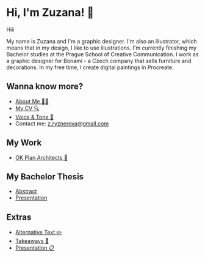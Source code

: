 # Hi, I'm Zuzana! 🌸

Hiii

My name is Zuzana and I'm a graphic designer. I'm also an illustrator, which means that in my design, I like to use illustrations.
I'm currently finishing my Bachelor studies at the Prague School of Creative Communication.
I work as a graphic designer for Bonami - a Czech company that sells furniture and decorations. 
In my free time, I create digital paintings in Procreate. 

## Wanna know more?

- [About Me 🙋‍♀️](02-first-impression/index.md)
- [My CV 🔍](04-experience/index.md)
- [Voice & Tone 👀](05-voice-tone/index.md)
- Contact me: z.ryznerova@gmail.com

## My Work

- [OK Plan Architects 📐](03-content-first/index.md)

## My Bachelor Thesis

- [Abstract](08_abstract/index.md)
- [Presentation](03-content-first/index.md)

## Extras

- [Alternative Text ✏️](01-alternative-text/index.md)
- [Takeaways 📝](06-takeaways/index.md)
- [Presentation 📋](07_presentation/index.md)
